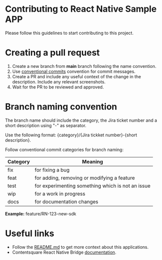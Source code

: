 # Contributing to React Native Sample APP

Please follow this guidelines to start contributing to this project.

# Creating a pull request

1. Create a new branch from **main** branch following the name convention.
2. Use [conventional commits](https://www.conventionalcommits.org/en/v1.0.0/) convention for commit messages.
3. Create a PR and include any useful context of the change in the description. Include any relevant screenshots.
4. Wait for the PR to be reviewed and approved.

# Branch naming convention

The branch name should include the category, the Jira ticket number and a short description using "-" as separator.

Use the following format: {category}/{Jira tickket number}-{short description}.

Follow conventional commit categories for branch naming:

| Category  | Meaning                                             |
|-----------|-----------------------------------------------------|
| fix       | for fixing a bug                                    |
| feat      | for adding, removing or modifying a feature         |
| test      | for experimenting something which is not an issue   |
| wip       | for a work in progress                              |
| docs      | for documentation changes                           |

**Example:** feature/RN-123-new-sdk

# Useful links

- Follow the [README.md](./README.md) to get more context about this applications.
- Contentsquare React Native Bridge [documentation](https://docs.contentsquare.com/react-native/).